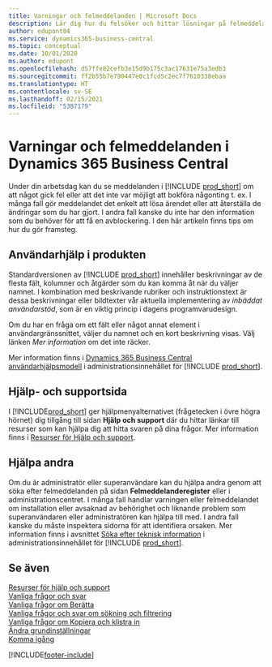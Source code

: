 ```yaml
---
title: Varningar och felmeddelanden | Microsoft Docs
description: Lär dig hur du felsöker och hittar lösningar på felmeddelanden när du arbetar i Business Central.
author: edupont04
ms.service: dynamics365-business-central
ms.topic: conceptual
ms.date: 10/01/2020
ms.author: edupont
ms.openlocfilehash: d57ffe82cefb3e15d9b175c3ac17631e75a3edb3
ms.sourcegitcommit: ff2b55b7e790447e0c1fcd5c2ec7f7610338ebaa
ms.translationtype: HT
ms.contentlocale: sv-SE
ms.lasthandoff: 02/15/2021
ms.locfileid: "5387179"
---
```

# <a name="warnings-and-error-messages-in-dynamics-365-business-central"></a>Varningar och felmeddelanden i Dynamics 365 Business Central

Under din arbetsdag kan du se meddelanden i [!INCLUDE [prod_short](includes/prod_short.md)] om att något gick fel eller att det inte var möjligt att bokföra någonting t. ex. I många fall gör meddelandet det enkelt att lösa ärendet eller att återställa de ändringar som du har gjort. I andra fall kanske du inte har den information som du behöver för att få en avblockering. I den här artikeln finns tips om hur du gör framsteg.  

## <a name="in-product-user-assistance"></a>Användarhjälp i produkten

Standardversionen av [!INCLUDE [prod_short](includes/prod_short.md)] innehåller beskrivningar av de flesta fält, kolumner och åtgärder som du kan komma åt när du väljer namnet. I kombination med beskrivande rubriker och instruktionstext är dessa beskrivningar eller bildtexter vår aktuella implementering av *inbäddat användarstöd*, som är en viktig princip i dagens programvarudesign.  

Om du har en fråga om ett fält eller något annat element i användargränssnittet, väljer du namnet och en kort beskrivning visas. Välj länken *Mer information* om det inte räcker.  

Mer information finns i [Dynamics 365 Business Central användarhjälpsmodell](/dynamics365/business-central/dev-itpro/user-assistance) i administrationsinnehållet för [!INCLUDE [prod_short](includes/prod_short.md)].  

## <a name="help-and-support-page"></a>Hjälp- och supportsida

I [!INCLUDE[prod_short](includes/prod_short.md)] ger hjälpmenyalternativet (frågetecken i övre högra hörnet) dig tillgång till sidan **Hjälp och support** där du hittar länkar till resurser som kan hjälpa dig att hitta svaren på dina frågor. Mer information finns i [Resurser för Hjälp och support](product-help-and-support.md).  

## <a name="help-others"></a>Hjälpa andra

Om du är administratör eller superanvändare kan du hjälpa andra genom att söka efter felmeddelanden på sidan **Felmeddelanderegister** eller i administrationscentret. I många fall handlar varningen eller felmeddelandet om installation eller avsaknad av behörighet och liknande problem som superanvändaren eller administratören kan hjälpa till med. I andra fall kanske du måste inspektera sidorna för att identifiera orsaken. Mer information finns i avsnittet [Söka efter teknisk information](/dynamics365/business-central/dev-itpro/administration/manage-technical-support#finding-technical-information) i administrationsinnehållet för [!INCLUDE [prod_short](includes/prod_short.md)].  

## <a name="see-also"></a>Se även

[Resurser för hjälp och support](product-help-and-support.md)  
[Vanliga frågor och svar](across-faq.md)  
[Vanliga frågor om Berätta](ui-search-faq.md)  
[Vanliga frågor och svar om sökning och filtrering](ui-search-filter-faq.md)  
[Vanliga frågor om Kopiera och klistra in](faq-copy-paste.yml)  
[Ändra grundinställningar](ui-change-basic-settings.md)  
[Komma igång](product-get-started.md)  


[!INCLUDE[footer-include](includes/footer-banner.md)]